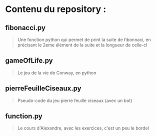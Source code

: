 # Contenu du repository :
## fibonacci.py
>Une fonction python qui permet de print la suite de fibonnaci, en précisant le 2eme élément de la suite et la longueur de celle-cI

## gameOfLife.py 
> Le jeu de la vie de Conway, en python

## pierreFeuilleCiseaux.py
> Pseudo-code du jeu pierre feuille ciseaux (avec un bot)

## function.py
>Le cours d'Alexandre, avec les exercices, c'est un peu le bordel
